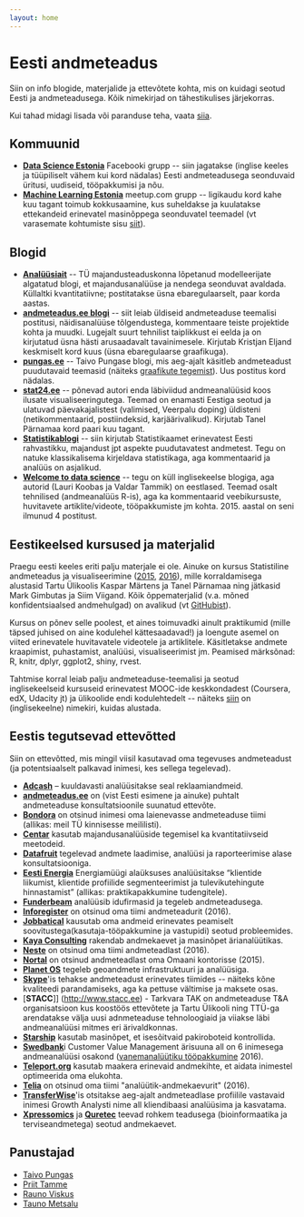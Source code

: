 ```yaml
---
layout: home
---
```


# Eesti andmeteadus

Siin on info blogide, materjalide ja ettevõtete kohta, mis on kuidagi seotud Eesti ja andmeteadusega. Kõik nimekirjad on tähestikulises järjekorras.

Kui tahad midagi lisada või paranduse teha, vaata [siia](https://github.com/datasciee/datasciee.github.io).

## Kommuunid
* [**Data Science Estonia**](https://facebook.com/groups/datasci.ee) Facebooki grupp -- siin jagatakse (inglise keeles ja tüüpiliselt vähem kui kord nädalas) Eesti andmeteadusega seonduvaid üritusi, uudiseid, tööpakkumisi ja nõu.
* [**Machine Learning Estonia**](http://www.meetup.com/Machine-Learning-Estonia) meetup.com grupp -- ligikaudu kord kahe kuu tagant toimub kokkusaamine, kus suheldakse ja kuulatakse ettekandeid erinevatel masinõppega seonduvatel teemadel (vt varasemate kohtumiste sisu [siit](http://www.meetup.com/Machine-Learning-Estonia/events/past)).

## Blogid

* [**Analüüsiait**](https://analyticsestonia.wordpress.com/) -- TÜ majandusteaduskonna lõpetanud modelleerijate algatatud blogi, et majandusanalüüse ja nendega seonduvat avaldada. Küllaltki kvantitatiivne; postitatakse üsna ebaregulaarselt, paar korda aastas.
* [**andmeteadus.ee blogi**](http://andmeteadus.ee/blog/) -- siit leiab üldiseid andmeteaduse teemalisi postitusi, näidisanalüüse tõlgendustega, kommentaare teiste projektide kohta ja muudki. Lugejalt suurt tehnilist taiplikkust ei eelda ja on kirjutatud üsna hästi arusaadavalt tavainimesele. Kirjutab Kristjan Eljand keskmiselt kord kuus (üsna ebaregulaarse graafikuga).
* [**pungas.ee**](http://pungas.ee) -- Taivo Pungase blogi, mis aeg-ajalt käsitleb andmeteadust puudutavaid teemasid (näiteks [graafikute tegemist](http://pungas.ee/pohinipid-selgete-graafikute-tegemiseks/)). Uus postitus kord nädalas.
* [**stat24.ee**](http://stat24.ee) -- põnevad autori enda läbiviidud andmeanalüüsid koos ilusate visualiseeringutega. Teemad on enamasti Eestiga seotud ja ulatuvad päevakajalistest (valimised, Veerpalu doping) üldisteni (netikommentaarid, postiindeksid, karjäärivalikud). Kirjutab Tanel Pärnamaa kord paari kuu tagant.
* [**Statistikablogi**](https://statistikaamet.wordpress.com/) -- siin kirjutab Statistikaamet erinevatest Eesti rahvastikku, majandust jpt aspekte puudutavatest andmetest. Tegu on natuke klassikalisema kirjeldava statistikaga, aga kommentaarid ja analüüs on asjalikud.
* [**Welcome to data science**](http://welcome-to-data-science.blogspot.it/) -- tegu on küll inglisekeelse blogiga, aga autorid (Lauri Koobas ja Valdar Tammik) on eestlased. Teemad osalt tehnilised (andmeanalüüs R-is), aga ka kommentaarid veebikursuste, huvitavete artiklite/videote, tööpakkumiste jm kohta. 2015. aastal on seni ilmunud 4 postitust.

## Eestikeelsed kursused ja materjalid

Praegu eesti keeles eriti palju materjale ei ole. Ainuke on kursus Statistiline andmeteadus ja visualiseerimine ([2015](http://andmeteadus.github.io/2015), [2016](http://andmeteadus.github.io/2016)), mille korraldamisega alustasid Tartu Ülikoolis Kaspar Märtens ja Tanel Pärnamaa ning jätkasid Mark Gimbutas ja Siim Viigand. Kõik õppematerjalid (v.a. mõned konfidentsiaalsed andmehulgad) on avalikud (vt [GitHubist](https://github.com/andmeteadus)).

Kursus on põnev selle poolest, et aines toimuvadki ainult praktikumid (mille täpsed juhised on aine kodulehel kättesaadavad!) ja loengute asemel on viited erinevatele huvitavatele videotele ja artiklitele. Käsitletakse andmete kraapimist, puhastamist, analüüsi, visualiseerimist jm. Peamised märksõnad: R, knitr, dplyr, ggplot2, shiny, rvest.

Tahtmise korral leiab palju andmeteaduse-teemalisi ja seotud inglisekeelseid kursuseid erinevatest MOOC-ide keskkondadest (Coursera, edX, Udacity jt) ja ülikoolide endi kodulehtedelt -- näiteks [siin](https://medium.freecodecamp.com/if-you-want-to-learn-data-science-start-with-one-of-these-programming-classes-fb694ffe780c#.d6qzt392a) on (inglisekeelne) nimekiri, kuidas alustada.

## Eestis tegutsevad ettevõtted

Siin on ettevõtted, mis mingil viisil kasutavad oma tegevuses andmeteadust (ja potentsiaalselt palkavad inimesi, kes sellega tegelevad).

* [**Adcash**](http://www.adcash.com/) – kuuldavasti analüüsitakse seal reklaamiandmeid.
* [**andmeteadus.ee**](http://andmeteadus.ee/) on (vist Eesti esimene ja ainuke) puhtalt andmeteaduse konsultatsioonile suunatud ettevõte.
* [**Bondora**](https://www.bondora.ee/) on otsinud inimesi oma laienevasse andmeteaduse tiimi (allikas: meil TÜ kinnisesse meililisti).
* [**Centar**](http://centar.ee/) kasutab majandusanalüüside tegemisel ka kvantitatiivseid meetodeid.
* [**Datafruit**](http://datafruit.ee/) tegelevad andmete laadimise, analüüsi ja raporteerimise alase konsultatsiooniga.
* [**Eesti Energia**](https://www.energia.ee/et/avaleht) Energiamüügi alaüksuses analüüsitakse “klientide liikumist, klientide profiilide segmenteerimist ja tulevikutehingute hinnastamist” (allikas: praktikapakkumine tudengitele).
* [**Funderbeam**](https://funderbeam.com/) analüüsib idufirmasid ja tegeleb andmeteadusega.
* [**Inforegister**](https://www.inforegister.ee/) on otsinud oma tiimi andmeteadurit (2016).
* [**Jobbatical**](https://www.jobbatical.com/) kausutab oma andmeid erinevates peamiselt soovitustega(kasutaja-tööpakkumine ja vastupidi) seotud probleemides.
* [**Kaya Consulting**](http://kaya-consulting.com/) rakendab andmekaevet ja masinõpet ärianalüütikas.
* [**Neste**](http://www.neste.ee/ee) on otsinud oma tiimi andmeteadlast (2016).
* [**Nortal**](https://nortal.com/) on otsinud andmeteadlast oma Omaani kontorisse (2015).
* [**Planet OS**](https://planetos.com/company/) tegeleb geoandmete infrastruktuuri ja analüüsiga.
* [**Skype**](https://www.skype.com/en/)'is tehakse andmeteadust erinevates tiimides -- näiteks kõne kvaliteedi parandamiseks, aga ka pettuse vältimise ja maksete osas.
* [**STACC**]] (http://www.stacc.ee) - Tarkvara TAK on andmeteaduse T&A organisatsioon kus koostöös ettevõtete ja Tartu Ülikooli ning TTÜ-ga arendatakse välja uusi adnmeteaduse tehnoloogiaid ja viiakse läbi andmeanalüüsi mitmes eri ärivaldkonnas. 
* [**Starship**](https://www.starship.xyz/) kasutab masinõpet, et isesõitvaid pakiroboteid kontrollida.
* [**Swedbank**](https://www.swedbank.ee/about/work)i Customer Value Management ärisuuna all on 6 inimesega andmeanalüüsi osakond ([vanemanalüütiku tööpakkumine](http://www.cv.ee/job-ad/swedbank-as/senior-analyst-f3194338.html) 2016).
* [**Teleport.org**](https://teleport.org/) kasutab maakera erinevaid andmekihte, et aidata inimestel optimeerida oma elukohta.
* [**Telia**](https://www.telia.ee/ettevottest/uldinfo) on otsinud oma tiimi "analüütik-andmekaevurit" (2016).
* [**TransferWise**](https://transferwise.com/)'is otsitakse aeg-ajalt andmeteadlase profiilile vastavaid inimesi Growth Analysti nime all kliendibaasi analüüsima ja kasvatama.
* [**Xpressomics**](https://xpressomics.com/about/) ja [**Quretec**](http://www.quretec.com/) teevad rohkem teadusega (bioinformaatika ja terviseandmetega) seotud andmekaevet.


## Panustajad
* [Taivo Pungas](https://github.com/taivop)
* [Priit Tamme](https://github.com/tammelv)
* [Rauno Viskus](https://github.com/Rauno56)
* [Tauno Metsalu](https://github.com/taunometsalu)
